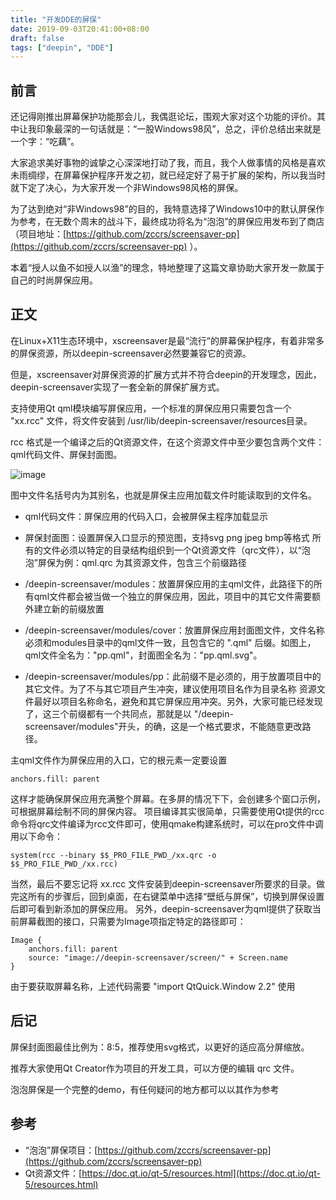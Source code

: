 ```yaml
---
title: "开发DDE的屏保"
date: 2019-09-03T20:41:00+08:00
draft: false
tags: ["deepin", "DDE"]
---
```


## 前言

还记得刚推出屏幕保护功能那会儿，我偶逛论坛，围观大家对这个功能的评价。其中让我印象最深的一句话就是：“一股Windows98风”，总之，评价总结出来就是一个字：“吃藕”。

大家追求美好事物的诚挚之心深深地打动了我，而且，我个人做事情的风格是喜欢未雨绸缪，在屏幕保护程序开发之初，就已经定好了易于扩展的架构，所以我当时就下定了决心，为大家开发一个非Windows98风格的屏保。

<!--more-->

为了达到绝对“非Windows98”的目的，我特意选择了Windows10中的默认屏保作为参考，在无数个周末的战斗下，最终成功将名为“泡泡”的屏保应用发布到了商店（项目地址：[https://github.com/zccrs/screensaver-pp](https://github.com/zccrs/screensaver-pp) ）。

本着“授人以鱼不如授人以渔”的理念，特地整理了这篇文章协助大家开发一款属于自己的时尚屏保应用。

## 正文

在Linux+X11生态环境中，xscreensaver是最“流行”的屏幕保护程序，有着非常多的屏保资源，所以deepin-screensaver必然要兼容它的资源。

但是，xscreensaver对屏保资源的扩展方式并不符合deepin的开发理念，因此，deepin-screensaver实现了一套全新的屏保扩展方式。

支持使用Qt qml模块编写屏保应用，一个标准的屏保应用只需要包含一个 "xx.rcc" 文件，将文件安装到 /usr/lib/deepin-screensaver/resources目录。

rcc 格式是一个编译之后的Qt资源文件，在这个资源文件中至少要包含两个文件：qml代码文件、屏保封面图。

![image](https://user-images.githubusercontent.com/13449038/218910865-688f689f-6d0c-49dd-b916-5b6a75bd354c.png)

图中文件名括号内为其别名，也就是屏保主应用加载文件时能读取到的文件名。

* qml代码文件：屏保应用的代码入口，会被屏保主程序加载显示
* 屏保封面图：设置屏保入口显示的预览图，支持svg png jpeg bmp等格式
所有的文件必须以特定的目录结构组织到一个Qt资源文件（qrc文件），以“泡泡”屏保为例：qml.qrc 为其资源文件，包含三个前缀路径

* /deepin-screensaver/modules：放置屏保应用的主qml文件，此路径下的所有qml文件都会被当做一个独立的屏保应用，因此，项目中的其它文件需要额外建立新的前缀放置
* /deepin-screensaver/modules/cover：放置屏保应用封面图文件，文件名称必须和modules目录中的qml文件一致，且包含它的 ".qml" 后缀。如图上，qml文件全名为："pp.qml"，封面图全名为："pp.qml.svg"。
* /deepin-screensaver/modules/pp：此前缀不是必须的，用于放置项目中的其它文件。为了不与其它项目产生冲突，建议使用项目名作为目录名称
资源文件最好以项目名称命名，避免和其它屏保应用冲突。另外，大家可能已经发现了，这三个前缀都有一个共同点，那就是以 "/deepin-screensaver/modules"开头，的确，这是一个格式要求，不能随意更改路径。

主qml文件作为屏保应用的入口，它的根元素一定要设置

```plain
anchors.fill: parent
```
这样才能确保屏保应用充满整个屏幕。在多屏的情况下下，会创建多个窗口示例，可根据屏幕绘制不同的屏保内容。
项目编译其实很简单，只需要使用Qt提供的rcc命令将qrc文件编译为rcc文件即可，使用qmake构建系统时，可以在pro文件中调用以下命令：

```plain
system(rcc --binary $$_PRO_FILE_PWD_/xx.qrc -o $$_PRO_FILE_PWD_/xx.rcc)
```
当然，最后不要忘记将 xx.rcc 文件安装到deepin-screensaver所要求的目录。做完这所有的步骤后，回到桌面，在右键菜单中选择“壁纸与屏保”，切换到屏保设置后即可看到新添加的屏保应用。
另外，deepin-screensaver为qml提供了获取当前屏幕截图的接口，只需要为Image项指定特定的路径即可：

```plain
Image {
    anchors.fill: parent
    source: "image://deepin-screensaver/screen/" + Screen.name
}
```
由于要获取屏幕名称，上述代码需要 "import QtQuick.Window 2.2" 使用
## 后记

屏保封面图最佳比例为：8:5，推荐使用svg格式，以更好的适应高分屏缩放。

推荐大家使用Qt Creator作为项目的开发工具，可以方便的编辑 qrc 文件。

泡泡屏保是一个完整的demo，有任何疑问的地方都可以以其作为参考

## 参考

* “泡泡”屏保项目：[https://github.com/zccrs/screensaver-pp](https://github.com/zccrs/screensaver-pp)
* Qt资源文件：[https://doc.qt.io/qt-5/resources.html](https://doc.qt.io/qt-5/resources.html)
 

